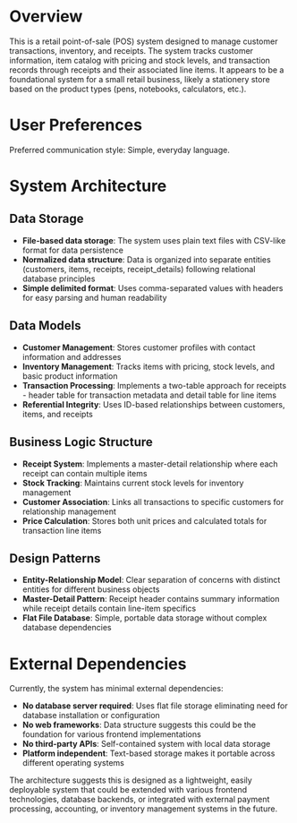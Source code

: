 # Overview

This is a retail point-of-sale (POS) system designed to manage customer transactions, inventory, and receipts. The system tracks customer information, item catalog with pricing and stock levels, and transaction records through receipts and their associated line items. It appears to be a foundational system for a small retail business, likely a stationery store based on the product types (pens, notebooks, calculators, etc.).

# User Preferences

Preferred communication style: Simple, everyday language.

# System Architecture

## Data Storage
- **File-based data storage**: The system uses plain text files with CSV-like format for data persistence
- **Normalized data structure**: Data is organized into separate entities (customers, items, receipts, receipt_details) following relational database principles
- **Simple delimited format**: Uses comma-separated values with headers for easy parsing and human readability

## Data Models
- **Customer Management**: Stores customer profiles with contact information and addresses
- **Inventory Management**: Tracks items with pricing, stock levels, and basic product information
- **Transaction Processing**: Implements a two-table approach for receipts - header table for transaction metadata and detail table for line items
- **Referential Integrity**: Uses ID-based relationships between customers, items, and receipts

## Business Logic Structure
- **Receipt System**: Implements a master-detail relationship where each receipt can contain multiple items
- **Stock Tracking**: Maintains current stock levels for inventory management
- **Customer Association**: Links all transactions to specific customers for relationship management
- **Price Calculation**: Stores both unit prices and calculated totals for transaction line items

## Design Patterns
- **Entity-Relationship Model**: Clear separation of concerns with distinct entities for different business objects
- **Master-Detail Pattern**: Receipt header contains summary information while receipt details contain line-item specifics
- **Flat File Database**: Simple, portable data storage without complex database dependencies

# External Dependencies

Currently, the system has minimal external dependencies:

- **No database server required**: Uses flat file storage eliminating need for database installation or configuration
- **No web frameworks**: Data structure suggests this could be the foundation for various frontend implementations
- **No third-party APIs**: Self-contained system with local data storage
- **Platform independent**: Text-based storage makes it portable across different operating systems

The architecture suggests this is designed as a lightweight, easily deployable system that could be extended with various frontend technologies, database backends, or integrated with external payment processing, accounting, or inventory management systems in the future.
